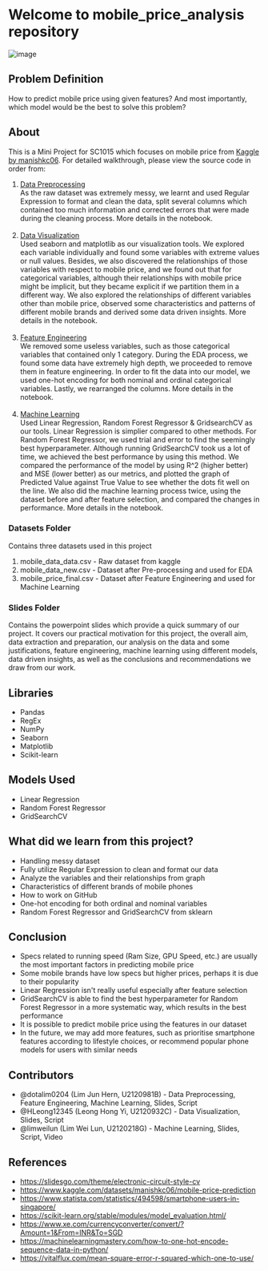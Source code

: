 # Welcome to mobile_price_analysis repository

![image](https://user-images.githubusercontent.com/50509341/163121347-e1b45718-4e46-417e-8f01-5ed60a8bf1eb.png)

## Problem Definition
How to predict mobile price using given features? And most importantly, which model would be the best to solve this problem?

## About

This is a Mini Project for SC1015 which focuses on mobile price from [Kaggle by manishkc06](https://www.kaggle.com/datasets/manishkc06/mobile-price-prediction). For detailed walkthrough, please view the source code in order from:

1. [Data Preprocessing](Data%20Preprocessing.ipynb) <br>As the raw dataset was extremely messy, we learnt and used Regular Expression to format and clean the data, split several columns which contained too much information and corrected errors that were made during the cleaning process. More details in the notebook.<br><br>
2. [Data Visualization](Exploratory%20Data%20Analysis.ipynb) <br>Used seaborn and matplotlib as our visualization tools. We explored each variable individually and found some variables with extreme values or null values. Besides, we also discovered the relationships of those variables with respect to mobile price, and we found out that for categorical variables, although their relationships with mobile price might be implicit, but they became explicit if we partition them in a different way. We also explored the relationships of different variables other than mobile price, observed some characteristics and patterns of different mobile brands and derived some data driven insights. More details in the notebook.<br><br>
3. [Feature Engineering](Feature%20Engineering.ipynb) <br> We removed some useless variables, such as those categorical variables that contained only 1 category. During the EDA process, we found some data have extremely high depth, we proceeded to remove them in feature engineering. In order to fit the data into our model, we used one-hot encoding for both nominal and ordinal categorical variables. Lastly, we rearranged the columns. More details in the notebook.<br><br>
4. [Machine Learning](Machine%20Learning.ipynb) <br> Used Linear Regression, Random Forest Regressor & GridsearchCV as our tools. Linear Regression is simplier compared to other methods. For Random Forest Regressor, we used trial and error to find the seemingly best hyperparameter. Although running GridSearchCV took us a lot of time, we achieved the best performance by using this method. We compared the performance of the model by using R^2 (higher better) and MSE (lower better) as our metrics, and plotted the graph of Predicted Value against True Value to see whether the dots fit well on the line. We also did the machine learning process twice, using the dataset before and after feature selection, and compared the changes in performance. More details in the notebook.

### Datasets Folder
Contains three datasets used in this project

1. mobile_data_data.csv - Raw dataset from kaggle
2. mobile_data_new.csv - Dataset after Pre-processing and used for EDA
3. mobile_price_final.csv - Dataset after Feature Engineering and used for Machine Learning

### Slides Folder
Contains the powerpoint slides which provide a quick summary of our project. It covers our practical motivation for this project, the overall aim, data extraction and preparation, our analysis on the data and some justifications, feature engineering, machine learning using different models, data driven insights, as well as the conclusions and recommendations we draw from our work.

## Libraries

- Pandas
- RegEx
- NumPy
- Seaborn
- Matplotlib
- Scikit-learn

## Models Used

- Linear Regression
- Random Forest Regressor
- GridSearchCV

## What did we learn from this project?

- Handling messy dataset
- Fully utilize Regular Expression to clean and format our data
- Analyze the variables and their relationships from graph
- Characteristics of different brands of mobile phones
- How to work on GitHub
- One-hot encoding for both ordinal and nominal variables
- Random Forest Regressor and GridSearchCV from sklearn

## Conclusion

- Specs related to running speed (Ram Size, GPU Speed, etc.) are usually the most important factors in predicting mobile price
- Some mobile brands have low specs but higher prices, perhaps it is due to their popularity
- Linear Regression isn't really useful especially after feature selection
- GridSearchCV is able to find the best hyperparameter for Random Forest Regressor in a more systematic way, which results in the best performance
- It is possible to predict mobile price using the features in our dataset
- In the future, we may add more features, such as prioritise smartphone features according to lifestyle choices, or recommend popular phone models for users with similar needs

## Contributors

- @dotalim0204 (Lim Jun Hern, U2120981B) - Data Preprocessing, Feature Engineering, Machine Learning, Slides, Script
- @HLeong12345 (Leong Hong Yi, U2120932C) - Data Visualization, Slides, Script
- @limweilun (Lim Wei Lun, U2120218G) - Machine Learning, Slides, Script, Video

## References
- <https://slidesgo.com/theme/electronic-circuit-style-cv>
- <https://www.kaggle.com/datasets/manishkc06/mobile-price-prediction>
- <https://www.statista.com/statistics/494598/smartphone-users-in-singapore/>
- <https://scikit-learn.org/stable/modules/model_evaluation.html/>
- <https://www.xe.com/currencyconverter/convert/?Amount=1&From=INR&To=SGD>
- <https://machinelearningmastery.com/how-to-one-hot-encode-sequence-data-in-python/>
- <https://vitalflux.com/mean-square-error-r-squared-which-one-to-use/>
